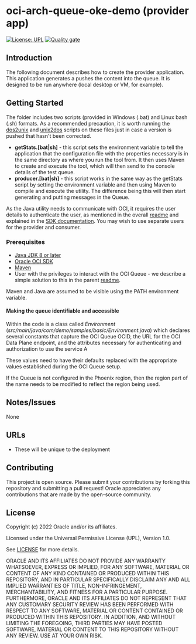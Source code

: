 # oci-arch-queue-oke-demo (provider app)

[![License: UPL](https://img.shields.io/badge/license-UPL-green)](https://img.shields.io/badge/license-UPL-green) [![Quality gate](https://sonarcloud.io/api/project_badges/quality_gate?project=oracle-devrel_oci-arch-queue-oke-demo)](https://sonarcloud.io/dashboard?id=oracle-devrel_oci-arch-queue-oke-demo)

## Introduction

The following document describes how to create the provider application. This application generates a pushes the content into the queue. It is designed to be run anywhere (local desktop or VM, for example).

## Getting Started

The folder includes two scripts (provided in Windows (.bat) and Linux bash (.sh) formats. As a recommended precaution, it is worth running the [dos2unix](https://docs.oracle.com/cd/E26502_01/html/E29030/dos2unix-1.html) and [unix2dos](https://docs.oracle.com/cd/E36784_01/html/E36870/unix2dos-1.html) scripts on these files just in case a version is pushed that hasn't been corrected.

- **getStats.[bat|sh]** - this script sets the environment variable to tell the application that the configuration file with the properties necessary is in the same directory as where you run the tool from.  It then uses Maven to create and execute the tool, which will then send to the console details of the test queue.
- **producer.[bat|sh]** - this script works in the same way as the getStats script by setting the environment variable and then using Maven to compile and execute the utility. The difference being this will then start generating and putting messages in the Queue.

As the Java utility needs to communicate with OCI, it requires the user details to authenticate the user, as mentioned in the overall [readme](../README.md) and explained in the [ SDK documentation](https://docs.oracle.com/en-us/iaas/Content/API/Concepts/apisigningkey.htm). You may wish to use separate users for the provider and consumer.

### Prerequisites

- [Java JDK 8 or later](https://www.oracle.com/java/technologies/downloads/)
- [Oracle OCI SDK](https://docs.oracle.com/en-us/iaas/Content/API/SDKDocs/javasdk.htm)
- [Maven](https://maven.apache.org/download.cgi)
- User with the privileges to interact with the OCI Queue - we describe a simple solution to this in the parent [readme](../README.md).

Maven and Java are assumed to be visible using the PATH environment variable.

#### Making the queue identifiable and accessible

Within the code is a class called *Environment* (*src/main/java/com/demo/samples/basic/Environment.java*) which declares several constants that capture the OCI Queue OCID, the URL for the OCI Data Plane endpoint, and the attributes necessary for authenticating and authorization to use the service A

These values need to have their defaults replaced with the appropriate values established during the OCI Queue setup.

If the Queue is not configured in the Phoenix region, then the region part of the name needs to be modified to reflect the region being used.

## Notes/Issues

None

## URLs

* These will be unique to the deployment

## Contributing

This project is open source.  Please submit your contributions by forking this repository and submitting a pull request!  Oracle appreciates any contributions that are made by the open-source community.

## License

Copyright (c) 2022 Oracle and/or its affiliates.

Licensed under the Universal Permissive License (UPL), Version 1.0.

See [LICENSE](LICENSE) for more details.

ORACLE AND ITS AFFILIATES DO NOT PROVIDE ANY WARRANTY WHATSOEVER, EXPRESS OR IMPLIED, FOR ANY SOFTWARE, MATERIAL OR CONTENT OF ANY KIND CONTAINED OR PRODUCED WITHIN THIS REPOSITORY, AND IN PARTICULAR SPECIFICALLY DISCLAIM ANY AND ALL IMPLIED WARRANTIES OF TITLE, NON-INFRINGEMENT, MERCHANTABILITY, AND FITNESS FOR A PARTICULAR PURPOSE.  FURTHERMORE, ORACLE AND ITS AFFILIATES DO NOT REPRESENT THAT ANY CUSTOMARY SECURITY REVIEW HAS BEEN PERFORMED WITH RESPECT TO ANY SOFTWARE, MATERIAL OR CONTENT CONTAINED OR PRODUCED WITHIN THIS REPOSITORY. IN ADDITION, AND WITHOUT LIMITING THE FOREGOING, THIRD PARTIES MAY HAVE POSTED SOFTWARE, MATERIAL OR CONTENT TO THIS REPOSITORY WITHOUT ANY REVIEW. USE AT YOUR OWN RISK. 
